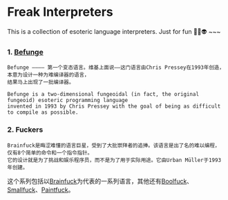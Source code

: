 # Freak Interpreters

This is a collection of esoteric language interpreters. Just for fun 🤡🎃👽 ~~~

### 1. [Befunge](/Befunge93)
```
Befunge ———— 第一个变态语言。维基上面说——这门语言由Chris Pressey在1993年创造，本意为设计一种为难编译器的语言，
结果马上出现了一批编译器。
```
```
Befunge is a two-dimensional fungeoidal (in fact, the original fungeoid) esoteric programming language 
invented in 1993 by Chris Pressey with the goal of being as difficult to compile as possible.
```

### 2. Fuckers
```
Brainfuck是晦涩难懂的语言巨星，受到了大批崇拜者的追捧。该语言是出了名的难以编程，仅有8个简单的命令和一个指令指针。
它的设计就是为了挑战和娱乐程序员，而不是为了用于实际用途。它由Urban Müller于1993年创建。
```
这个系列包括以[Brainfuck](/Brainfuck)为代表的一系列语言，其他还有[Boolfuck](/Boolfuck)、[Smallfuck](/Smallfuck)、[Paintfuck](/Paintfuck)。
